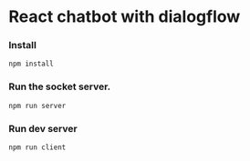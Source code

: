 # React chatbot with dialogflow

### Install

```npm install```

### Run the socket server.

```npm run server```

### Run dev server

```npm run client```
